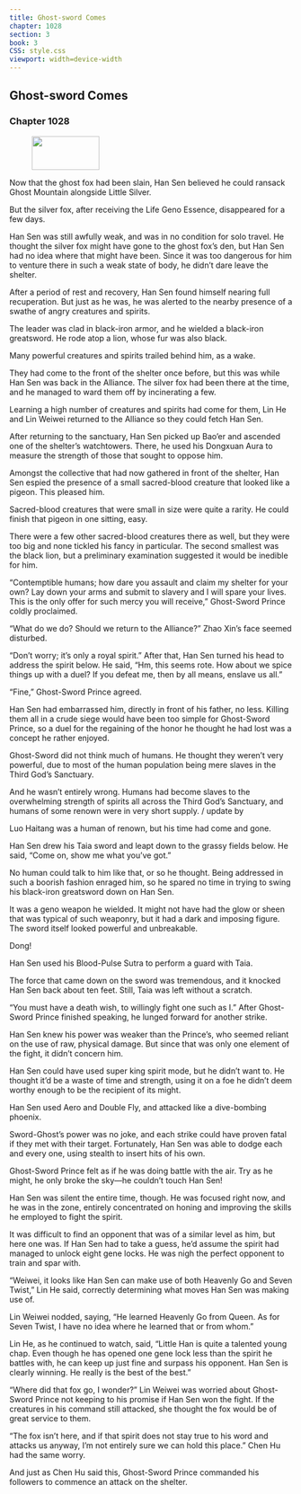 ```yaml
---
title: Ghost-sword Comes
chapter: 1028
section: 3
book: 3
CSS: style.css
viewport: width=device-width
---
```


## Ghost-sword Comes

### Chapter 1028

<figure>
	<img src="../Images/gem.gif" alt="" id="gem" width="120" height="60" />
</figure>

Now that the ghost fox had been slain, Han Sen believed he could ransack Ghost Mountain alongside Little Silver.

But the silver fox, after receiving the Life Geno Essence, disappeared for a few days.

Han Sen was still awfully weak, and was in no condition for solo travel. He thought the silver fox might have gone to the ghost fox’s den, but Han Sen had no idea where that might have been. Since it was too dangerous for him to venture there in such a weak state of body, he didn’t dare leave the shelter.

After a period of rest and recovery, Han Sen found himself nearing full recuperation. But just as he was, he was alerted to the nearby presence of a swathe of angry creatures and spirits.

The leader was clad in black-iron armor, and he wielded a black-iron greatsword. He rode atop a lion, whose fur was also black.

Many powerful creatures and spirits trailed behind him, as a wake.

They had come to the front of the shelter once before, but this was while Han Sen was back in the Alliance. The silver fox had been there at the time, and he managed to ward them off by incinerating a few.

Learning a high number of creatures and spirits had come for them, Lin He and Lin Weiwei returned to the Alliance so they could fetch Han Sen.

After returning to the sanctuary, Han Sen picked up Bao’er and ascended one of the shelter’s watchtowers. There, he used his Dongxuan Aura to measure the strength of those that sought to oppose him.

Amongst the collective that had now gathered in front of the shelter, Han Sen espied the presence of a small sacred-blood creature that looked like a pigeon. This pleased him.

Sacred-blood creatures that were small in size were quite a rarity. He could finish that pigeon in one sitting, easy.

There were a few other sacred-blood creatures there as well, but they were too big and none tickled his fancy in particular. The second smallest was the black lion, but a preliminary examination suggested it would be inedible for him.

“Contemptible humans; how dare you assault and claim my shelter for your own? Lay down your arms and submit to slavery and I will spare your lives. This is the only offer for such mercy you will receive,” Ghost-Sword Prince coldly proclaimed.

“What do we do? Should we return to the Alliance?” Zhao Xin’s face seemed disturbed.

“Don’t worry; it’s only a royal spirit.” After that, Han Sen turned his head to address the spirit below. He said, “Hm, this seems rote. How about we spice things up with a duel? If you defeat me, then by all means, enslave us all.”

“Fine,” Ghost-Sword Prince agreed.

Han Sen had embarrassed him, directly in front of his father, no less. Killing them all in a crude siege would have been too simple for Ghost-Sword Prince, so a duel for the regaining of the honor he thought he had lost was a concept he rather enjoyed.

Ghost-Sword did not think much of humans. He thought they weren’t very powerful, due to most of the human population being mere slaves in the Third God’s Sanctuary.

And he wasn’t entirely wrong. Humans had become slaves to the overwhelming strength of spirits all across the Third God’s Sanctuary, and humans of some renown were in very short supply. / update by

Luo Haitang was a human of renown, but his time had come and gone.

Han Sen drew his Taia sword and leapt down to the grassy fields below. He said, “Come on, show me what you’ve got.”

No human could talk to him like that, or so he thought. Being addressed in such a boorish fashion enraged him, so he spared no time in trying to swing his black-iron greatsword down on Han Sen.

It was a geno weapon he wielded. It might not have had the glow or sheen that was typical of such weaponry, but it had a dark and imposing figure. The sword itself looked powerful and unbreakable.

Dong!

Han Sen used his Blood-Pulse Sutra to perform a guard with Taia.

The force that came down on the sword was tremendous, and it knocked Han Sen back about ten feet. Still, Taia was left without a scratch.

“You must have a death wish, to willingly fight one such as I.” After Ghost-Sword Prince finished speaking, he lunged forward for another strike.

Han Sen knew his power was weaker than the Prince’s, who seemed reliant on the use of raw, physical damage. But since that was only one element of the fight, it didn’t concern him.

Han Sen could have used super king spirit mode, but he didn’t want to. He thought it’d be a waste of time and strength, using it on a foe he didn’t deem worthy enough to be the recipient of its might.

Han Sen used Aero and Double Fly, and attacked like a dive-bombing phoenix.

Sword-Ghost’s power was no joke, and each strike could have proven fatal if they met with their target. Fortunately, Han Sen was able to dodge each and every one, using stealth to insert hits of his own.

Ghost-Sword Prince felt as if he was doing battle with the air. Try as he might, he only broke the sky—he couldn’t touch Han Sen!

Han Sen was silent the entire time, though. He was focused right now, and he was in the zone, entirely concentrated on honing and improving the skills he employed to fight the spirit.

It was difficult to find an opponent that was of a similar level as him, but here one was. If Han Sen had to take a guess, he’d assume the spirit had managed to unlock eight gene locks. He was nigh the perfect opponent to train and spar with.

“Weiwei, it looks like Han Sen can make use of both Heavenly Go and Seven Twist,” Lin He said, correctly determining what moves Han Sen was making use of.

Lin Weiwei nodded, saying, “He learned Heavenly Go from Queen. As for Seven Twist, I have no idea where he learned that or from whom.”

Lin He, as he continued to watch, said, “Little Han is quite a talented young chap. Even though he has opened one gene lock less than the spirit he battles with, he can keep up just fine and surpass his opponent. Han Sen is clearly winning. He really is the best of the best.”

“Where did that fox go, I wonder?” Lin Weiwei was worried about Ghost-Sword Prince not keeping to his promise if Han Sen won the fight. If the creatures in his command still attacked, she thought the fox would be of great service to them.

“The fox isn’t here, and if that spirit does not stay true to his word and attacks us anyway, I’m not entirely sure we can hold this place.” Chen Hu had the same worry.

And just as Chen Hu said this, Ghost-Sword Prince commanded his followers to commence an attack on the shelter.